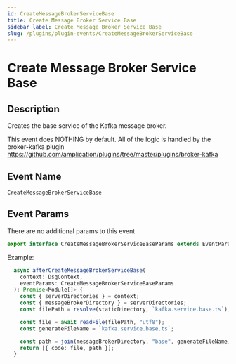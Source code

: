 ```yaml
---
id: CreateMessageBrokerServiceBase
title: Create Message Broker Service Base
sidebar_label: Create Message Broker Service Base
slug: /plugins/plugin-events/CreateMessageBrokerServiceBase
---
```


# Create Message Broker Service Base

## Description

Creates the base service of the Kafka message broker.

This event does NOTHING by default. All of the logic is handled by the broker-kafka plugin https://github.com/amplication/plugins/tree/master/plugins/broker-kafka

## Event Name
`CreateMessageBrokerServiceBase`

## Event Params

There are no additional params to this event

```ts
export interface CreateMessageBrokerServiceBaseParams extends EventParams {}
```

Example:
```ts
  async afterCreateMessageBrokerServiceBase(
    context: DsgContext,
    eventParams: CreateMessageBrokerServiceBaseParams
  ): Promise<Module[]> {
    const { serverDirectories } = context;
    const { messageBrokerDirectory } = serverDirectories;
    const filePath = resolve(staticDirectory, `kafka.service.base.ts`);

    const file = await readFile(filePath, "utf8");
    const generateFileName = `kafka.service.base.ts`;

    const path = join(messageBrokerDirectory, "base", generateFileName);
    return [{ code: file, path }];
  }
```

